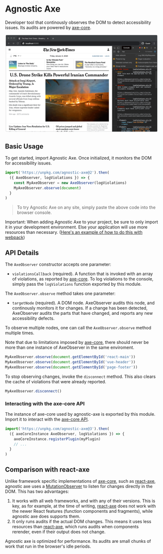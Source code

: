 # Agnostic Axe

Developer tool that continously observes the DOM to detect accessibility issues. Its audits are powered by [axe-core](https://github.com/dequelabs/axe-core).

![Screenshot of an opened website, with accessibility issues displayed in the browser console](screenshot.png)

## Basic Usage

To get started, import Agnostic Axe. Once initialized, it monitors the DOM for accessibility issues.

```js
import('https://unpkg.com/agnostic-axe@2').then(
  ({ AxeObserver, logViolations }) => {
    const MyAxeObserver = new AxeObserver(logViolations)
    MyAxeObserver.observe(document)
  }
)
```

> To try Agnostic Axe on any site, simply paste the above code into the browser console.

Important: When adding Agnostic Axe to your project, be sure to only import it in your development environment. Else your application will use more resources than necessary. ([Here's an example of how to do this with webpack](WEBPACK_EXAMPLE.MD))

## API Details

The `AxeObserver` constructor accepts one parameter:

- `violationsCallback` (required). A function that is invoked with an array of violations, as reported by [axe-core](https://github.com/dequelabs/axe-core). To log violations to the console, simply pass the `logViolations` function exported by this module.

The `AxeObserver.observe` method takes one parameter:

- `targetNode` (required). A DOM node. AxeObserver audits this node, and continously monitors it for changes. If a change has been detected, AxeObserver audits the parts that have changed, and reports any new accessibility defects.

To observe multiple nodes, one can call the `AxeObserver.observe` method multiple times.

Note that due to limitations imposed by [axe-core](https://github.com/dequelabs/axe-core), there should never be more than one instance of AxeObserver in the same enviroment.

```js
MyAxeObserver.observe(document.getElementById('react-main'))
MyAxeObserver.observe(document.getElementById('vue-header'))
MyAxeObserver.observe(document.getElementById('page-footer'))
```

To stop observing changes, invoke the `disconnect` method. This also clears the cache of violations that were already reported.

```js
MyAxeObserver.disconnect()
```

### Interacting with the axe-core API

The instance of axe-core used by agnostic-axe is exported by this module. Import it to interact with the [axe-core API](https://github.com/dequelabs/axe-core/blob/develop/doc/API.md).

```js
import('https://unpkg.com/agnostic-axe@3').then(
  ({ axeCoreInstance AxeObserver, logViolations }) => {
    axeCoreInstance.registerPlugin(myPlugin)
    // ...
  }
)
```

## Comparison with react-axe

Unlike framework specific implementations of [axe-core](https://github.com/dequelabs/axe-core), such as [react-axe](https://github.com/dequelabs/react-axe), agnostic axe uses a [MutationObserver](https://developer.mozilla.org/en-US/docs/Web/API/MutationObserver) to listen for changes directly in the DOM. This has two advantages:

1. It works with all web frameworks, and with any of their versions. This is key, as for example, at the time of writing, [react-axe](https://github.com/dequelabs/react-axe) does not work with the newer React features (function components and fragments), while agnostic axe does supports them.
2. It only runs audits if the actual DOM changes. This means it uses less resources than [react-axe](https://github.com/dequelabs/react-axe), which runs audits when components rerender, even if their output does not change.

Agnostic axe is optimized for performance. Its audits are small chunks of work that run in the browser's idle periods.
